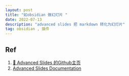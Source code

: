 ```yaml
---
layout: post
title: "如obsidian 做幻灯片 "
date: 2022-07-13
description: "advanced slides 把 markdown 转化为幻灯片"
tag: obsidian , 插件
---       
```










##  Ref  
1. [🚀 Advanced Slides 的Github主页](https://github.com/MSzturc/obsidian-advanced-slides)  
2. [Advanced Slides Documentation]()
